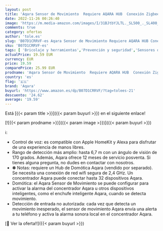 ```yaml
---
layout: post
title: 'Aqara Sensor de Movimiento  Requiere AQARA HUB  Conexión Zigbee  para Sistema de Alarma y domótica  Amplio Rango de Detección  Compatible con Apple HomeKit y Alexa'
date: 2022-11-26 00:26:40
image: 'https://m.media-amazon.com/images/I/31BJtbYJLTL._SL500_._SL400_.jpg'
comments: true
category: ofertas
author: 'tole.es'
slug: 'B07D1CRRVF-es Aqara Sensor de Movimiento Requiere AQARA HUB Conexión...'
sku: 'B07D1CRRVF-es'
tags: [ 'Bricolaje y herramientas','Prevención y seguridad','Sensores de movimiento','Sistemas de seguridad para el hogar','apple','aqara','🇪🇸', ]
actualPrice: 19.59 EUR
currency: EUR
price: 19.59
comparePrice: 25.99 EUR
prodname: 'Aqara Sensor de Movimiento  Requiere AQARA HUB  Conexión Zigbee  para Sistema de Alarma y domótica  Amplio Rango de Detección  Compatible con Apple HomeKit y Alexa'
country: 'es'
flag: '🇪🇸'
brand: 'Aqara'
buyurl: 'https://www.amazon.es/dp/B07D1CRRVF/?tag=tolees-21'
descuento: '24.62'
average: '19.59'
---
```


Está [{{< param title >}}]({{< param buyurl >}}) en el siguiente enlace!

[![{{< param prodname >}}]({{< param image >}})]({{< param buyurl >}})

ℹ️:

- Control de voz: es compatible con Apple HomeKit y Alexa para disfrutar de una experiencia de manos libres.
- Rango de detección más amplio: hasta 6,7 m con un ángulo de visión de 170 grados. Además, Aqara ofrece 12 meses de servicio posventa. Si tienes alguna pregunta, no dudes en contactar con nosotros.
- ✽ Notas: requiere un Hub de Domótica Aqara (vendido por separado). Se necesita una conexión de red wifi segura de 2,4 GHz. Un concentrador Aqara puede conectar hasta 32 dispositivos Aqara.
- Domótica: el Aqara Sensor de Movimiento se puede configurar para activar la alarma del concentrador Aqara u otros dispositivos inteligentes, como el enchufe inteligente Aqara, cuando se detecta movimiento.
- Detección de entrada no autorizada: cada vez que detecta un movimiento inesperado, el sensor de movimiento Aqara envía una alerta a tu teléfono y activa la alarma sonora local en el concentrador Aqara.

[🛒 Ver la oferta!!]({{< param buyurl >}})
